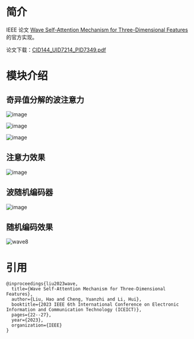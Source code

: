 # 简介
IEEE 论文 [Wave Self-Attention Mechanism for Three-Dimensional Features ](https://ieeexplore.ieee.org/abstract/document/10245724) 的官方实现。

论文下载：[CID144_UID7214_PID7349.pdf](CID144_UID7214_PID7349.pdf)


# 模块介绍
## 奇异值分解的波注意力

![image](https://user-images.githubusercontent.com/33023091/218280149-6f7c67ef-eb25-4c05-841e-862ad64839c6.png)

![image](https://user-images.githubusercontent.com/33023091/218280222-f36bdb44-7574-4964-8bc8-dbb194a11422.png)

![image](https://user-images.githubusercontent.com/33023091/218280233-2e4a846b-2c25-41a4-b1b8-e94a48bcdfa5.png)


## 注意力效果

![image](https://user-images.githubusercontent.com/33023091/218280194-7119406a-3a33-467b-a962-38e7e2fad13c.png)


## 波随机编码器

![image](https://user-images.githubusercontent.com/33023091/218280181-c64764b9-96e0-445b-86ca-96dc0eea16f2.png)


## 随机编码效果

![wave8](https://user-images.githubusercontent.com/33023091/220224965-e97ad1f7-cfb9-40f0-9f50-d95da02861cf.png)

# 引用
```
@inproceedings{liu2023wave,
  title={Wave Self-Attention Mechanism for Three-Dimensional Features},
  author={Liu, Hao and Cheng, Yuanzhi and Li, Hui},
  booktitle={2023 IEEE 6th International Conference on Electronic Information and Communication Technology (ICEICT)},
  pages={22--27},
  year={2023},
  organization={IEEE}
}
```
